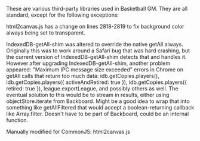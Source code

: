 These are various third-party libraries used in Basketball GM. They are all
standard, except for the following exceptions:

html2canvas.js has a change on lines 2818-2819 to fix background color always
being set to transparent.

IndexedDB-getAll-shim was altered to override the native getAll always.
Originally this was to work around a Safari bug that was hard crashing, but the
current version of IndexedDB-getAll-shim detects that and handles it. However
after upgrading IndexedDB-getAll-shim, another problem appeared: "Maximum IPC
message size exceeded" errors in Chrome on getAll calls that return too much
data: idb.getCopies.players(), idb.getCopies.players({ activeAndRetired: true
}), idb.getCopies.players({ retired: true }), league.exportLeague, and possibly
others as well. The eventual solution to this would be to stream in results,
either using objectStore.iterate from Backboard. Might be a good idea to wrap
that into something like getAllFiltered that would accept a boolean-returning
callback like Array.filter. Doesn't have to be part of Backboard, could be an
internal function.

Manually modified for CommonJS:
html2canvas.js